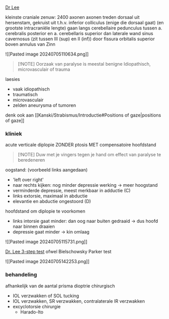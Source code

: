 [Dr Lee](https://www.youtube.com/watch?v=cvbKRrN4lrM&ab_channel=Neuro-OphthalmologywithDr.AndrewG.Lee)

kleinste craniale zenuw: 2400 axonen
axonen treden dorsaal uit hersenstam, gekruist uit t.h.v. inferior colliculus 
(enige die dorsaal gaat) (en grootste intracraniële lengte)
gaan langs cerebellaire pedunculus tussen a. cerebralis posterior en a. cerebellaris superior
dan laterale wand sinus cavernosus (zit tussen III (sup) en II (inf))
door fissura orbitalis superior boven annulus van Zinn

![[Pasted image 20240705110634.png]]

> [!NOTE] Oorzaak van paralyse is meestal benigne
> Idiopathisch, microvasculair of trauma

laesies 
- vaak idiopathisch
- traumatisch
- microvasculair
- zelden aneurysma of tumoren

denk ook aan [[Kanski/Strabismus/Introductie#Positions of gaze|positions of gaze]]

### kliniek
acute verticale diplopie ZONDER ptosis MET compensatoire hoofdstand

> [!NOTE] Duw met je vingers tegen je hand om effect van paralyse te beredeneren

oogstand: (voorbeeld links aangedaan)
- 'left over right'
- naar rechts kijken: nog minder depressie werking -> meer hoogstand
- verminderde depressie, meest merkbaar in adductie (C)
- links extorsie, maximaal in abductie
- elevantie en abductie ongestoord (D)

hoofdstand om diplopie te voorkomen
- links intorsie gaat minder: dan oog naar buiten gedraaid -> dus hoofd naar binnen draaien
- depressie gaat minder -> kin omlaag

![[Pasted image 20240705115731.png]]

[Dr. Lee 3-step test](https://www.youtube.com/watch?v=bqXJs42qI4Q&ab_channel=Neuro-OphthalmologywithDr.AndrewG.Lee) ofwel Bielschowsky Parker test

![[Pasted image 20240705142253.png]]
### behandeling
afhankelijk van de aantal prisma dioptrie chirurgisch
- IOL verzwakken of SOL tucking
- IOL verzwakken, SR verzwakken, contralaterale IR verzwakken
- excyclotorsie chirurgie
	- Harado-Ito